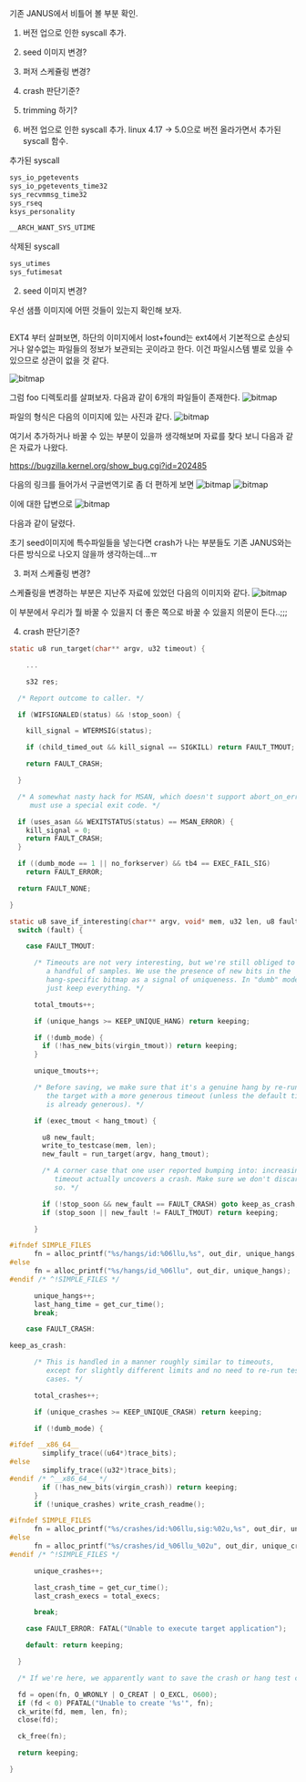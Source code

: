 기존 JANUS에서 비틀어 볼 부분 확인.

1. 버전 업으로 인한 syscall 추가.
2. seed 이미지 변경?
3. 퍼저 스케쥴링 변경?
4. crash 판단기준?
5. trimming 하기?

1. 버전 업으로 인한 syscall 추가.
linux 4.17 -> 5.0으로 버전 올라가면서 추가된 syscall 함수.

추가된 syscall
```C
sys_io_pgetevents
sys_io_pgetevents_time32
sys_recvmmsg_time32
sys_rseq
ksys_personality

__ARCH_WANT_SYS_UTIME
```

삭제된 syscall
```C
sys_utimes
sys_futimesat
```

2. seed 이미지 변경?

우선 샘플 이미지에 어떤 것들이 있는지 확인해 보자. 

```

```
EXT4 부터 살펴보면, 하단의 이미지에서 lost+found는 ext4에서 기본적으로 손상되거나 알수없는 파일들의 정보가 보관되는 곳이라고 한다. 이건 파일시스템 별로 있을 수 있으므로 상관이 없을 것 같다.

![bitmap](../img/way_to_upgrade/ext4_1.png)

그럼 foo 디렉토리를 살펴보자. 다음과 같이 6개의 파일들이 존재한다.
![bitmap](../img/way_to_upgrade/ext4_2.png)


파일의 형식은 다음의 이미지에 있는 사진과 같다. 
![bitmap](../img/way_to_upgrade/ext4_3.png)


여기서 추가하거나 바꿀 수 있는 부분이 있을까 생각해보며 자료를 찾다 보니 다음과 같은 자료가 나왔다.

https://bugzilla.kernel.org/show_bug.cgi?id=202485

다음의 링크를 들어가서 구글번역기로 좀 더 편하게 보면 
![bitmap](../img/way_to_upgrade/seed_upg_1.png)
![bitmap](../img/way_to_upgrade/seed_upg_3.png)


이에 대한 답변으로
![bitmap](../img/way_to_upgrade/seed_upg_4.png)

다음과 같이 달렸다.

초기 seed이미지에 특수파일들을 넣는다면 crash가 나는 부분들도 기존 JANUS와는 다른 방식으로 나오지 않을까 생각하는데...ㅠ

3. 퍼저 스케쥴링 변경?

스케쥴링을 변경하는 부분은 지난주 자료에 있었던 다음의 이미지와 같다.
![bitmap](./img/way_to_upgrade/scheduling.png)

이 부분에서 우리가 뭘 바꿀 수 있을지 더 좋은 쪽으로 바꿀 수 있을지 의문이 든다..;;;


4. crash 판단기준?

```C
static u8 run_target(char** argv, u32 timeout) {

    ...

    s32 res;

  /* Report outcome to caller. */

  if (WIFSIGNALED(status) && !stop_soon) {

    kill_signal = WTERMSIG(status);

    if (child_timed_out && kill_signal == SIGKILL) return FAULT_TMOUT; 

    return FAULT_CRASH;

  }

  /* A somewhat nasty hack for MSAN, which doesn't support abort_on_error and
     must use a special exit code. */

  if (uses_asan && WEXITSTATUS(status) == MSAN_ERROR) {
    kill_signal = 0;
    return FAULT_CRASH;
  }

  if ((dumb_mode == 1 || no_forkserver) && tb4 == EXEC_FAIL_SIG)
    return FAULT_ERROR;

  return FAULT_NONE;

}
```



```C
static u8 save_if_interesting(char** argv, void* mem, u32 len, u8 fault) {
  switch (fault) {

    case FAULT_TMOUT:

      /* Timeouts are not very interesting, but we're still obliged to keep
         a handful of samples. We use the presence of new bits in the
         hang-specific bitmap as a signal of uniqueness. In "dumb" mode, we
         just keep everything. */

      total_tmouts++;

      if (unique_hangs >= KEEP_UNIQUE_HANG) return keeping;

      if (!dumb_mode) {
        if (!has_new_bits(virgin_tmout)) return keeping;
      }

      unique_tmouts++;

      /* Before saving, we make sure that it's a genuine hang by re-running
         the target with a more generous timeout (unless the default timeout
         is already generous). */

      if (exec_tmout < hang_tmout) {

        u8 new_fault;
        write_to_testcase(mem, len);
        new_fault = run_target(argv, hang_tmout);

        /* A corner case that one user reported bumping into: increasing the
           timeout actually uncovers a crash. Make sure we don't discard it if
           so. */

        if (!stop_soon && new_fault == FAULT_CRASH) goto keep_as_crash;
        if (stop_soon || new_fault != FAULT_TMOUT) return keeping;

      }

#ifndef SIMPLE_FILES
      fn = alloc_printf("%s/hangs/id:%06llu,%s", out_dir, unique_hangs, describe_op(0));
#else
      fn = alloc_printf("%s/hangs/id_%06llu", out_dir, unique_hangs);
#endif /* ^!SIMPLE_FILES */

      unique_hangs++;
      last_hang_time = get_cur_time();
      break;

    case FAULT_CRASH:

keep_as_crash:

      /* This is handled in a manner roughly similar to timeouts,
         except for slightly different limits and no need to re-run test
         cases. */

      total_crashes++;

      if (unique_crashes >= KEEP_UNIQUE_CRASH) return keeping;

      if (!dumb_mode) {

#ifdef __x86_64__
        simplify_trace((u64*)trace_bits);
#else
        simplify_trace((u32*)trace_bits);
#endif /* ^__x86_64__ */
        if (!has_new_bits(virgin_crash)) return keeping;
      }
      if (!unique_crashes) write_crash_readme();

#ifndef SIMPLE_FILES
      fn = alloc_printf("%s/crashes/id:%06llu,sig:%02u,%s", out_dir, unique_crashes, kill_signal, describe_op(0));
#else
      fn = alloc_printf("%s/crashes/id_%06llu_%02u", out_dir, unique_crashes, kill_signal);
#endif /* ^!SIMPLE_FILES */

      unique_crashes++;

      last_crash_time = get_cur_time();
      last_crash_execs = total_execs;

      break;

    case FAULT_ERROR: FATAL("Unable to execute target application");

    default: return keeping;

  }

  /* If we're here, we apparently want to save the crash or hang test case, too. */

  fd = open(fn, O_WRONLY | O_CREAT | O_EXCL, 0600);
  if (fd < 0) PFATAL("Unable to create '%s'", fn);
  ck_write(fd, mem, len, fn);
  close(fd);

  ck_free(fn);

  return keeping;

}
```
